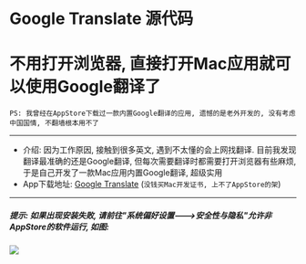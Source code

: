 Google Translate 源代码
================

# 不用打开浏览器, 直接打开Mac应用就可以使用Google翻译了

`PS: 我曾经在AppStore下载过一款内置Google翻译的应用, 遗憾的是老外开发的, 没有考虑中国国情, 不翻墙根本用不了`

---

- 介绍: 因为工作原因, 接触到很多英文, 遇到不太懂的会上网找翻译. 目前我发现翻译最准确的还是Google翻译, 但每次需要翻译时都需要打开浏览器有些麻烦, 于是自己开发了一款Mac应用内置Google翻译, 超级实用
- App下载地址: [Google Translate](http://share.weiyun.com/ad92f95c3e9d333e351bfcd351adf45b)  (`没钱买Mac开发证书, 上不了AppStore的架`)

---

##### 提示: 如果出现安装失败, 请前往"系统偏好设置--->安全性与隐私"允许非AppStore的软件运行, 如图:

![](http://7sbo4v.com1.z0.glb.clouddn.com/6426D24C-1411-445C-990A-B927871D44A4.png)